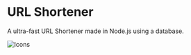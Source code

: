 # URL Shortener
A ultra-fast URL Shortener made in Node.js using a database.

![Icons](https://skillicons.dev/icons?i=nodejs,js,html,tailwind)
